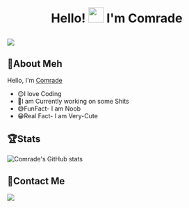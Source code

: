 <h1 align="center"> Hello! <img src="https://raw.githubusercontent.com/MartinHeinz/MartinHeinz/master/wave.gif" width="35px"> I'm Comrade </h1>
<h2 align="left"><img src="https://komarev.com/ghpvc/?username=ComradeDear&style=flat-square&color=39FF14"></h2>

## 🤘About Meh 
  Hello, I'm [Comrade](https://ComradeDear.me)
- 😌I love Coding
- 🤧I am Currently working on some Shits
- 😅FunFact- I am Noob
- 😁Real Fact- I am Very-Cute 

## 🏆Stats
![Comrade's GitHub stats](https://github-readme-stats.vercel.app/api?username=comradedear&show_icons=true&theme=tokyonight)

## 📱Contact Me
<a href="https://t.me/xD_Comrade"><img src="https://img.shields.io/badge/Telegram-2CA5E0?style=for-the-badge&logo=telegram&logoColor=white"></a>
